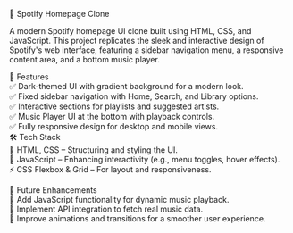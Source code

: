🎵 Spotify Homepage Clone<br/>

A modern Spotify homepage UI clone built using HTML, CSS, and JavaScript. This project replicates the sleek and interactive design of Spotify's web interface, featuring a sidebar navigation menu, a responsive content area, and a bottom music player.<br/>

🚀 Features<br/>
✅ Dark-themed UI with gradient background for a modern look.<br/>
✅ Fixed sidebar navigation with Home, Search, and Library options.<br/>
✅ Interactive sections for playlists and suggested artists.<br/>
✅ Music Player UI at the bottom with playback controls.<br/>
✅ Fully responsive design for desktop and mobile views.<br/>
🛠 Tech Stack<br/>
🎨 HTML, CSS – Structuring and styling the UI. <br/>
🎵 JavaScript – Enhancing interactivity (e.g., menu toggles, hover effects).<br/>
⚡ CSS Flexbox & Grid – For layout and responsiveness.<br/>

📌 Future Enhancements<br/>
🔹 Add JavaScript functionality for dynamic music playback.<br/>
🔹 Implement API integration to fetch real music data.<br/>
🔹 Improve animations and transitions for a smoother user experience.<br/>
 
